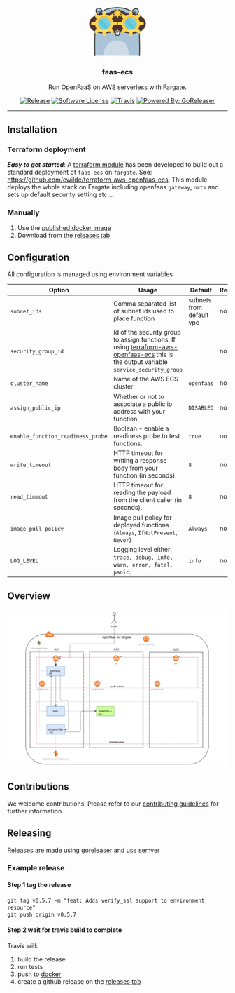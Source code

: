 <p align="center">
  <img alt="Mascot" src="docs/mascot.png" />
  <h3 align="center">faas-ecs</h3>
  <p align="center">Run OpenFaaS on AWS serverless with Fargate.</p>
  <p align="center">
    <a href="https://github.com/goreleaser/goreleaser/releases/latest"><img alt="Release" src="https://img.shields.io/github/release/ewilde/faas-ecs.svg?style=flat-square"></a>
    <a href="/LICENSE.md"><img alt="Software License" src="https://img.shields.io/badge/license-MIT-brightgreen.svg?style=flat-square"></a>
    <a href="https://travis-ci.org/ewilde/faas-fargate"><img alt="Travis" src="https://img.shields.io/travis/ewilde/faas-fargate/master.svg?style=flat-square"></a>
    <a href="https://github.com/goreleaser"><img alt="Powered By: GoReleaser" src="https://img.shields.io/badge/powered%20by-goreleaser-green.svg?style=flat-square"></a>   
  </p>
</p>

---

## Installation
### Terraform deployment
_**Easy to get started**_: A [terraform module](https://github.com/ewilde/terraform-aws-openfaas-ecs) has been developed 
to build out a standard deployment of `faas-ecs` on `fargate`. See: https://github.com/ewilde/terraform-aws-openfaas-ecs.
This module deploys the whole stack on Fargate including openfaas `gateway`, `nats` and sets up default security setting
etc...

### Manually
1. Use the [published docker image](https://hub.docker.com/r/ewilde/faas-ecs/)
2. Download from the [releases tab](https://github.com/ewilde/faas-ecs/releases)

## Configuration
All configuration is managed using environment variables

| Option                            | Usage                                                                                          | Default                  | Required |
|-----------------------------------|------------------------------------------------------------------------------------------------|--------------------------|----------|
| `subnet_ids`                      | Comma separated list of subnet ids used to place function                                      | subnets from default vpc |   no     |
| `security_group_id`               | Id of the security group to assign functions. If using [terraform-aws-openfaas-ecs](https://github.com/ewilde/terraform-aws-openfaas-ecs) this is the output variable `service_security_group`                                                  |                          |   no       |
| `cluster_name`                    | Name of the AWS ECS cluster.                                                                   | `openfaas`               |   no     |
| `assign_public_ip`                | Whether or not to associate a public ip address with your function.                            | `DISABLED`               |   no     |
| `enable_function_readiness_probe` | Boolean - enable a readiness probe to test functions.                                          | `true`                   |   no     |
| `write_timeout`                   | HTTP timeout for writing a response body from your function (in seconds).                      | `8`                      |   no     |
| `read_timeout`                    | HTTP timeout for reading the payload from the client caller (in seconds).                      | `8`                      |   no     |
| `image_pull_policy`               | Image pull policy for deployed functions (`Always`, `IfNotPresent`, `Never`)                   | `Always`                 |   no     |
| `LOG_LEVEL`                       | Logging level either: `trace, debug, info, warn, error, fatal, panic`.                         | `info`                   |   no     |

## Overview
![diagram of the openfaas on fargate architecture](./docs/architecture.png "Openfaas for fargate overview")

## Contributions
We welcome contributions! Please refer to our [contributing guidelines](CONTRIBUTING.md) for further information.

## Releasing
Releases are made using [goreleaser](https://github.com/goreleaser/gorelease) and use [semver](https://semver.org/)

### Example release
#### Step 1 tag the release
```
git tag v0.5.7 -m "feat: Adds verify_ssl support to environment resource"
git push origin v0.5.7
```
#### Step 2 wait for travis build to complete
Travis will:
1. build the release
1. run tests
1. push to [docker](https://hub.docker.com/r/ewilde/faas-ecs/)
1. create a github release on the [releases tab](https://github.com/ewilde/faas-ecs/releases)
